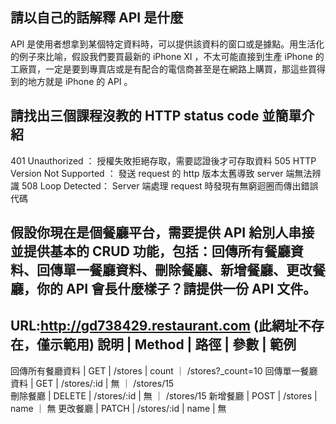 ## 請以自己的話解釋 API 是什麼

API 是使用者想拿到某個特定資料時，可以提供該資料的窗口或是據點。用生活化的例子來比喻，假設我們要買最新的 iPhone XI ，不太可能直接到生產 iPhone 的工廠買，一定是要到專賣店或是有配合的電信商甚至是在網路上購買，那這些買得到的地方就是 iPhone 的 API 。

## 請找出三個課程沒教的 HTTP status code 並簡單介紹

401 Unauthorized ： 授權失敗拒絕存取，需要認證後才可存取資料
505 HTTP Version Not Supported ： 發送 request 的 http 版本太舊導致 server 端無法辨識
508 Loop Detected： Server 端處理 request 時發現有無窮迴圈而傳出錯誤代碼

## 假設你現在是個餐廳平台，需要提供 API 給別人串接並提供基本的 CRUD 功能，包括：回傳所有餐廳資料、回傳單一餐廳資料、刪除餐廳、新增餐廳、更改餐廳，你的 API 會長什麼樣子？請提供一份 API 文件。

URL:http://gd738429.restaurant.com (此網址不存在，僅示範用)
    說明       |  Method |  路徑  |  參數  |   範例
------------------------------------------------------------
回傳所有餐廳資料 | GET     | /stores  | count ｜ /stores?_count=10 
回傳單一餐廳資料 | GET     | /stores/:id |  無 ｜ /stores/15  
刪除餐廳       | DELETE  | /stores/:id |  無 ｜ /stores/15 
新增餐廳       | POST    | /stores  |  name ｜ 無 
更改餐廳       | PATCH   | /stores/:id | name | 無